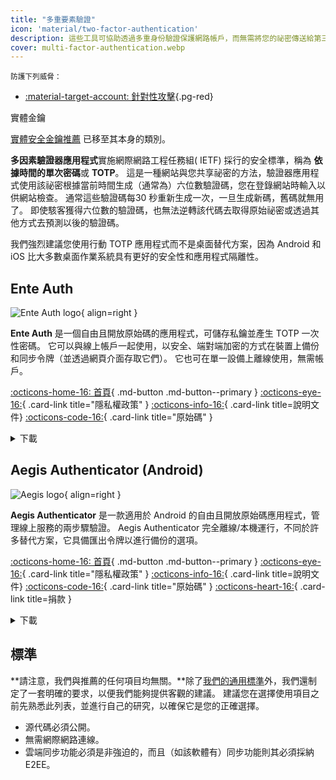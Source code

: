 ```yaml
---
title: "多重要素驗證"
icon: 'material/two-factor-authentication'
description: 這些工具可協助透過多重身份驗證保護網路帳戶，而無需將您的祕密傳送給第三方。
cover: multi-factor-authentication.webp
---
```


<small>防護下列威脅：</small>

- [:material-target-account: 針對性攻擊](basics/common-threats.md#attacks-against-specific-individuals ""){.pg-red}

<div class="admonition note" markdown>
<p class="admonition-title">實體金鑰</p>

[實體安全金鑰推薦](security-keys.md) 已移至其本身的類別。

</div>

**多因素驗證器應用程式**實施網際網路工程任務組( IETF) 採行的安全標準，稱為 **依據時間的單次密碼**或 **TOTP**。 這是一種網站與您共享祕密的方法，驗證器應用程式使用該祕密根據當前時間生成（通常為）六位數驗證碼，您在登錄網站時輸入以供網站檢查。 通常這些驗證碼每30 秒重新生成一次，一旦生成新碼，舊碼就無用了。 即使駭客獲得六位數的驗證碼，也無法逆轉該代碼去取得原始祕密或透過其他方式去預測以後的驗證碼。

我們強烈建議您使用行動 TOTP 應用程式而不是桌面替代方案，因為 Android 和 iOS 比大多數桌面作業系統具有更好的安全性和應用程式隔離性。

## Ente Auth

<div class="admonition recommendation" markdown>

![Ente Auth logo](assets/img/multi-factor-authentication/ente-auth.svg){ align=right }

**Ente Auth** 是一個自由且開放原始碼的應用程式，可儲存私鑰並產生 TOTP 一次性密碼。 它可以與線上帳戶一起使用，以安全、端對端加密的方式在裝置上備份和同步令牌（並透過網頁介面存取它們）。 它也可在單一設備上離線使用，無需帳戶。

[:octicons-home-16: 首頁](https://ente.io/auth){ .md-button .md-button--primary }
[:octicons-eye-16:](https://ente.io/privacy){ .card-link title="隱私權政策" }
[:octicons-info-16:](https://help.ente.io/auth){ .card-link title=說明文件}
[:octicons-code-16:](https://github.com/ente-io/ente/tree/main/auth#readme){ .card-link title="原始碼" }

<details class="downloads" markdown>
<summary>下載</summary>

- [:simple-googleplay: Google Play](https://play.google.com/store/apps/details?id=io.ente.auth)
- [:simple-appstore: App Store](https://apps.apple.com/app/id6444121398)
- [:simple-github: GitHub](https://github.com/ente-io/ente/releases?q=auth)
- [:octicons-globe-16: 網頁版](https://auth.ente.io)

</details>

</div>

## Aegis Authenticator (Android)

<div class="admonition recommendation" markdown>

![Aegis logo](assets/img/multi-factor-authentication/aegis.png){ align=right }

**Aegis Authenticator** 是一款適用於 Android 的自由且開放原始碼應用程式，管理線上服務的兩步驟驗證。 Aegis Authenticator 完全離線/本機運行，不同於許多替代方案，它具備匯出令牌以進行備份的選項。

[:octicons-home-16: 首頁](https://getaegis.app){ .md-button .md-button--primary }
[:octicons-eye-16:](https://getaegis.app/aegis/privacy.html){ .card-link title="隱私權政策" }
[:octicons-info-16:](https://github.com/beemdevelopment/Aegis/wiki){ .card-link title=說明文件}
[:octicons-code-16:](https://github.com/beemdevelopment/Aegis){ .card-link title="原始碼" }
[:octicons-heart-16:](https://buymeacoffee.com/beemdevelopment){ .card-link title=捐款 }

<details class="downloads" markdown>
<summary>下載</summary>

- [:simple-googleplay: Google Play](https://play.google.com/store/apps/details?id=com.beemdevelopment.aegis)
- [:simple-github: GitHub](https://github.com/beemdevelopment/Aegis/releases)

</details>

</div>

<!-- markdownlint-disable-next-line -->
## 標準

**請注意，我們與推薦的任何項目均無關。**除了[我們的通用標準](about/criteria.md)外，我們還制定了一套明確的要求，以便我們能夠提供客觀的建議。 建議您在選擇使用項目之前先熟悉此列表，並進行自己的研究，以確保它是您的正確選擇。

- 源代碼必須公開。
- 無需網際網路連線。
- 雲端同步功能必須是非強迫的，而且（如該軟體有）同步功能則其必須採納 E2EE。
